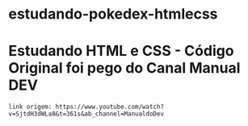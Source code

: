 # estudando-pokedex-htmlecss
<h1>Estudando HTML e CSS - Código Original foi pego do Canal Manual DEV</h1> 


```
link origem: https://www.youtube.com/watch?v=SjtdH3dWLa8&t=361s&ab_channel=ManualdoDev
```
